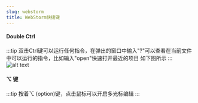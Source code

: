 ```yaml
---
slug: webstorm
title: WebStorm快捷键
---
```



#### Double Ctrl

:::tip
双击Ctrl键可以运行任何指令，在弹出的窗口中输入"?"可以查看在当前文件中可以运行的指令，比如输入"open"快速打开最近的项目
如下图所示
:::
![alt text](/img/doublectrl.png)

#### ⌥ 键

:::tip
按着⌥ (option)键，点击鼠标可以开启多光标编辑
:::

